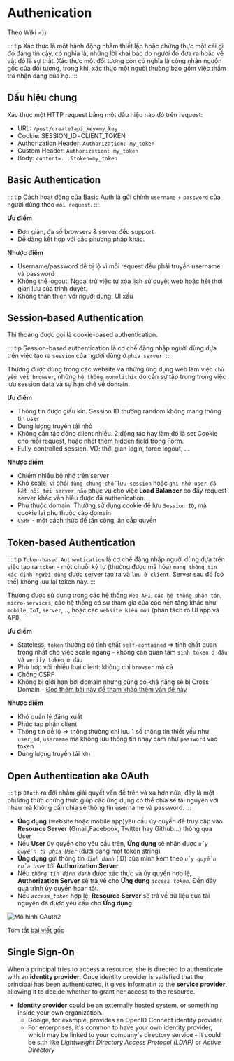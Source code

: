 # Authenication

Theo Wiki =)) 

::: tip
Xác thực là một hành động nhằm thiết lập hoặc chứng thực một cái gì đó đáng tin cậy, có nghĩa là, những lời khai báo do người đó đưa ra hoặc về vật đó là sự thật. Xác thực một đối tượng còn có nghĩa là công nhận nguồn gốc của đối tượng, trong khi, xác thực một người thường bao gồm việc thẩm tra nhận dạng của họ.
:::

## Dấu hiệu chung

Xác thực một HTTP request bằng một dấu hiệu nào đó trên request:

- URL: `/post/create?api_key=my_key`
- Cookie: SESSION_ID=CLIENT_TOKEN
- Authorization Header: `Authorization: my_token`
- Custom Header: `Authorization: my_token`
- Body: `content=...&token=my_token`

## Basic Authentication

::: tip
Cách hoạt động của Basic Auth là gửi chính `username` + `password` của người dùng theo `mỗi request`.
:::

**Ưu điểm**

- Đơn giản, đa số browsers & server đều support 
- Dễ dàng kết hợp với các phương pháp khác.

**Nhược điểm**

- Username/password dễ bị lộ vì mỗi request đều phải truyền username và password
- Không thể logout. Ngoại trừ việc tự xóa lịch sử duyệt web hoặc hết thời gian lưu của trình duyệt.
- Không thân thiện với người dùng. UI xấu

## Session-based Authentication

Thi thoảng được gọi là cookie-based authentication. 

::: tip
Session-based authentication là cơ chế đăng nhập người dùng dựa trên việc tạo ra `session` của người dùng ở `phía server`.
:::

Thường được dùng trong các website và những ứng dụng web làm việc `chủ yếu với browser`, những `hệ thống monolithic` do cần sự tập trung trong việc lưu session data và sự hạn chế về domain.

**Ưu điểm**

- Thông tin được giấu kín. Session ID thường random không mang thông tin user
- Dung lượng truyền tải nhỏ
- Không cần tác động client nhiều. 2 động tác hay làm đó là set Cookie cho mỗi request, hoặc nhét thêm hidden field trong Form.
- Fully-controlled session. VD: thời gian login, force logout, ...


**Nhược điểm**

- Chiếm nhiều bộ nhớ trên server
- Khó scale: vì phải `dùng chung chỗ lưu session` hoặc `ghi nhớ user đã kết nối tới server nào` phục vụ cho việc **Load Balancer** có đẩy request server khác vẫn hiểu được đã authenication.
- Phụ thuộc domain. Thường sử dụng cookie để lưu `Session ID`, mà cookie lại phụ thuộc vào domain
- `CSRF` - một cách thức để tấn công, ăn cắp quyền 

## Token-based Authentication

::: tip
`Token-based Authentication` là cơ chế đăng nhập người dùng dựa trên việc tạo ra `token` - một chuỗi ký tự (thường được mã hóa) `mang thông tin xác định người dùng` được server tạo ra và `lưu ở client`. Server sau đó [có thể] không lưu lại token này.
:::

Thường được sử dụng trong các hệ thống `Web API`, `các hệ thống phân tán`, `micro-services`, các hệ thống có sự tham gia của các nền tảng khác như `mobile`, `IoT`, `server`,..., hoặc các `website kiểu mới` (phân tách rõ UI app và API).


**Ưu điểm**

- Stateless: `token` thường có tính chất `self-contained` => tính chất quan trọng nhất cho việc scale ngang - không cần quan tâm `sinh token ở đâu` và `verify token ở đâu`
- Phù hợp với nhiều loại client: không chỉ `browser` mà cả 
- Chống CSRF
- Không bị giới hạn bởi domain nhưng cũng có khả năng sẽ bị Cross Domain - [Đọc thêm bài này để tham khảo thêm vấn đề này](cross_domain.md)

**Nhược điểm**

- Khó quản lý đăng xuất
- Phức tạp phần client
- Thông tin dễ lộ => thông thường chỉ lưu 1 số thông tin thiết yếu như `user_id`, `username` mà không lưu thông tin nhạy cảm như `password` vào token
- Dung lượng truyền tải lớn

## Open Authentication aka OAuth

::: tip 
`OAuth` ra đời nhằm giải quyết vấn đề trên và xa hơn nữa, đây là một phương thức chứng thực giúp các ứng dụng có thể chia sẻ tài nguyên với nhau mà không cần chia sẻ thông tin username và password.
:::

- **Ứng dụng**  (website hoặc mobile app)yêu cầu ủy quyền để truy cập vào **Resource Server** (Gmail,Facebook, Twitter hay Github…) thông qua User
- Nếu **User** ủy quyền cho yêu cầu trên, **Ứng dụng** sẽ nhận được *`ủy quyền từ phía User`* (dưới dạng một token string)
- **Ứng dụng** gửi thông tin *`định danh`* (ID) của mình kèm theo *`ủy quyền của User`* tới **Authorization Server**
- Nếu *`thông tin định danh`* được xác thực và ủy quyền hợp lệ, **Authorization Server** sẽ trả về cho **Ứng dụng** *`access_token`*. Đến đây quá trình ủy quyền hoàn tất.
- Nếu *`access_token`* hợp lệ, **Resource Server** sẽ trả về dữ liệu của tài nguyên đã được yêu cầu cho **Ứng dụng**.

![Mô hình OAuth2](@/images/oauth.png)

Tóm tắt [bài viết gốc](https://viblo.asia/p/authentication-story-part-1-authentication-la-lam-gi-63vKj2YMK2R)

## Single Sign-On

When a principal tries to access a resource, she is directed to authenticate with an **identity provider**. Once identity provider is satisfied that the principal has been authenticated, it gives informatin to the **service provider**, allowing it to decide whether to grant her access to the resource.

- **Identity provider** could be an externally hosted system, or something inside your own organization. 
    - Goolge, for example, provides an OpenID Connect identity provider.
    - For enterprises, it's common to have your own identity provider, which may be linked to your company's directory service - It could be s.th like *Lightweight Directory Access Protocol (LDAP)* or *Active Directory*